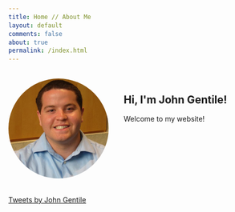 ```yaml
---
title: Home // About Me
layout: default
comments: false
about: true
permalink: /index.html
---
```


<br />
<div style="display: table-cell; width: 600px;">
  <div style="float: left; border-radius: 50%; width: 200px; height: 200px; overflow: hidden; margin-right: 30px;">
    <img title="Hello, world!" alt="John Gentile Profile Pic" src="/assets/images/profileimage.jpeg" style="display: inline; margin: 0 auto; height: 100%; width=auto;" />
  </div>
  <h2>Hi, I'm John Gentile!</h2>
  Welcome to my website!
</div>

<br />
<br />
<a class="twitter-timeline" data-theme="dark" href="https://twitter.com/JohnnyGOX?ref_src=twsrc%5Etfw" data-tweet-limit="4">Tweets by John Gentile</a> <script async src="https://platform.twitter.com/widgets.js" charset="utf-8"></script>

<br />
